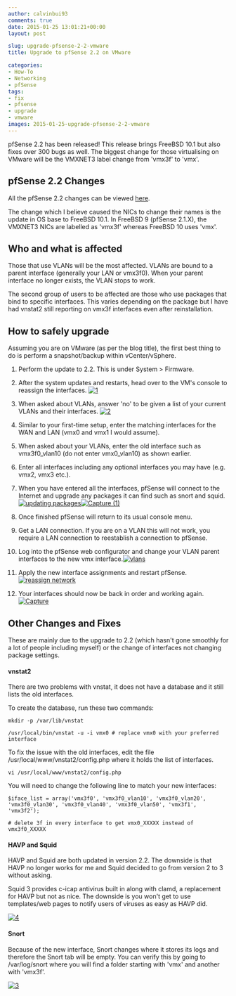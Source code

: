 ```yaml
---
author: calvinbui93
comments: true
date: 2015-01-25 13:01:21+00:00
layout: post

slug: upgrade-pfsense-2-2-vmware
title: Upgrade to pfSense 2.2 on VMware

categories:
- How-To
- Networking
- pfSense
tags:
- fix
- pfsense
- upgrade
- vmware
images: 2015-01-25-upgrade-pfsense-2-2-vmware
---
```


pfSense 2.2 has been released! This release brings FreeBSD 10.1 but also fixes over 300 bugs as well. The biggest change for those virtualising on VMware will be the VMXNET3 label change from 'vmx3f' to 'vmx'.

<!-- more -->


## pfSense 2.2 Changes


All the pfSense 2.2 changes can be viewed [here](https://doc.pfsense.org/index.php/2.2_New_Features_and_Changes).

The change which I believe caused the NICs to change their names is the update in OS base to FreeBSD 10.1. In FreeBSD 9 (pfSense 2.1.X), the VMXNET3 NICs are labelled as 'vmx3f' whereas FreeBSD 10 uses 'vmx'.


## Who and what is affected


Those that use VLANs will be the most affected. VLANs are bound to a parent interface (generally your LAN or vmx3f0). When your parent interface no longer exists, the VLAN stops to work.

The second group of users to be affected are those who use packages that bind to specific interfaces. This varies depending on the package but I have had vnstat2 still reporting on vmx3f interfaces even after reinstallation.


## How to safely upgrade


Assuming you are on VMware (as per the blog title), the first best thing to do is perform a snapshot/backup within vCenter/vSphere.



	
  1. Perform the update to 2.2. This is under System > Firmware.

	
  2. After the system updates and restarts, head over to the VM's console to reassign the interfaces. [![1](http://calvinbuiblog.files.wordpress.com/2015/01/1.png)](http://calvinbuiblog.files.wordpress.com/2015/01/1.png)

	
  3. When asked about VLANs, answer 'no' to be given a list of your current VLANs and their interfaces. [![2](http://calvinbuiblog.files.wordpress.com/2015/01/2.png)](http://calvinbuiblog.files.wordpress.com/2015/01/2.png)

	
  4. Similar to your first-time setup, enter the matching interfaces for the WAN and LAN (vmx0 and vmx1 I would assume).

	
  5. When asked about your VLANs, enter the old interface such as vmx3f0_vlan10 (do not enter vmx0_vlan10) as shown earlier.

	
  6. Enter all interfaces including any optional interfaces you may have (e.g. vmx2, vmx3 etc.).

	
  7. When you have entered all the interfaces, pfSense will connect to the Internet and upgrade any packages it can find such as snort and squid.
[![updating packages](http://calvinbuiblog.files.wordpress.com/2015/01/updating-packages.png)](http://calvinbuiblog.files.wordpress.com/2015/01/updating-packages.png)[![Capture (1)](http://calvinbuiblog.files.wordpress.com/2015/01/capture-1.png)](http://calvinbuiblog.files.wordpress.com/2015/01/capture-1.png)

	
  8. Once finished pfSense will return to its usual console menu.

	
  9. Get a LAN connection. If you are on a VLAN this will not work, you require a LAN connection to reestablish a connection to pfSense.

	
  10. Log into the pfSense web configurator and change your VLAN parent interfaces to the new vmx interface.[![vlans](http://calvinbuiblog.files.wordpress.com/2015/01/vlans.png)](http://calvinbuiblog.files.wordpress.com/2015/01/vlans.png)

	
  11. Apply the new interface assignments and restart pfSense.[![reassign network](http://calvinbuiblog.files.wordpress.com/2015/01/reassign-network.png)](http://calvinbuiblog.files.wordpress.com/2015/01/reassign-network.png)

	
  12. Your interfaces should now be back in order and working again. [![Capture](http://calvinbuiblog.files.wordpress.com/2015/01/capture4.png)](http://calvinbuiblog.files.wordpress.com/2015/01/capture4.png)




## Other Changes and Fixes


These are mainly due to the upgrade to 2.2 (which hasn't gone smoothly for a lot of people including myself) or the change of interfaces not changing package settings.


#### vnstat2


There are two problems with vnstat, it does not have a database and it still lists the old interfaces.

To create the database, run these two commands:

    
    mkdir -p /var/lib/vnstat
    
    /usr/local/bin/vnstat -u -i vmx0 # replace vmx0 with your preferred interface


To fix the issue with the old interfaces, edit the file /usr/local/www/vnstat2/config.php where it holds the list of interfaces.

    
    vi /usr/local/www/vnstat2/config.php


You will need to change the following line to match your new interfaces:

    
    $iface_list = array('vmx3f0', 'vmx3f0_vlan10', 'vmx3f0_vlan20', 'vmx3f0_vlan30', 'vmx3f0_vlan40', 'vmx3f0_vlan50', 'vmx3f1', 'vmx3f2');
    
    # delete 3f in every interface to get vmx0_XXXXX instead of vmx3f0_XXXXX




#### HAVP and Squid


HAVP and Squid are both updated in version 2.2. The downside is that HAVP no longer works for me and Squid decided to go from version 2 to 3 without asking.

Squid 3 provides c-icap antivirus built in along with clamd, a replacement for HAVP but not as nice. The downside is you won't get to use templates/web pages to notify users of viruses as easy as HAVP did.

[![4](http://calvinbuiblog.files.wordpress.com/2015/01/4.png)](http://calvinbuiblog.files.wordpress.com/2015/01/4.png)


#### Snort


Because of the new interface, Snort changes where it stores its logs and therefore the Snort tab will be empty. You can verify this by going to /var/log/snort where you will find a folder starting with 'vmx' and another with 'vmx3f'.

[![3](http://calvinbuiblog.files.wordpress.com/2015/01/3.png)](http://calvinbuiblog.files.wordpress.com/2015/01/3.png)
